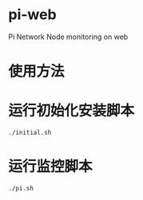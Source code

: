 # pi-web
Pi Network Node monitoring on web 

# 使用方法
# 运行初始化安装脚本
    ./initial.sh
    
# 运行监控脚本
    ./pi.sh
